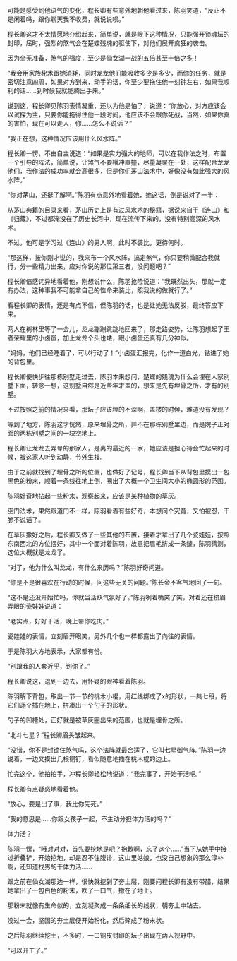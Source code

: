 可能是感受到他语气的变化，程长卿有些意外地朝他看过来，陈羽笑道，“反正不是闲着吗，跟你聊天我不收费，就说说呗。”

程长卿这才不太情愿地介绍起来，简单说，就是眼下这种情况，只能强开锁魂坛的封印，届时，强烈的煞气会在楚蝶残魂的驱使下，对他们展开疯狂的袭击。

因为全无准备，煞气的强度，至少是仙女湖一战的五倍甚至十倍之多！

“我会用家族秘术跟她消耗，同时龙龙他们能吸收多少是多少，而你的任务，就是密切注意四周，如果对方到来，动手的话，你至少要拖住他一刻钟左右，如果我顺利的话……到时候我就能腾出手来。”

说到这，程长卿见陈羽表情凝重，还以为他是怕了，说道：“你放心，对方应该会以试探为主，只要你能拖得住他一段时间，他应该不会跟你死战，当然，如果你真的害怕，现在可以走人，你……怎么不说话？”

“我正在想，这种情况应该用什么风水阵。”

程长卿一愣，不由自主说道：“如果是实力强大的地师，可以在我作法之时，布置一个引导的阵法，简单说，让煞气不要横冲直撞，尽量凝聚在一处，这样配合龙龙他们，我作法的成功率就会高很多，但是你们茅山法术中，好像没有如此强大的风水阵。”

“你对茅山，还挺了解啊。”陈羽有点意外地看着她，她这话，倒是说对了一半：

从茅山典籍的目录来看，茅山历史上是有过风水术的秘籍，据说来自于《连山》和《归藏》，不过都淹没在了历史长河中，现在流传下来的，没有特别高深的风水术。

不过，他可是学习过《连山》的男人啊，此时不装比，更待何时。

“那这样，按你刚才说的，我来布一个风水阵，搞定煞气，你只要稍微配合我就行，分一些精力出来，应对你说的那位第三者，没问题吧？”

程长卿倍感诧异地看着他，刚想说什么，陈羽抢险说道：“我既然出头，那就一定有办法，这种事我不可能拿自己的性命来装比，照我说的做就行了。”

看程长卿的表情，还是有点不信，但陈羽的话，也是让她无法反驳，最终答应下来。

两人在树林里等了一会儿，龙龙蹦蹦跳跳地回来了，那走路姿势，让陈羽想起了王者荣耀里的小卤蛋，加上龙龙个头也矮，跟小卤蛋还真有几分神似。

“妈妈，他们已经睡着了，可以行动了！”小卤蛋汇报完，化作一道白光，钻进了她的背包里。

程长卿便快步往那栋别墅走过去，陈羽本来想问，楚蝶的残魂为什么会埋在人家别墅下面，转念一想，这别墅自然是近些年才盖的，想来是先有埋骨之所，才有的别墅。

不过按照之前的情况来看，那坛子应该埋的不深啊，盖楼的时候，难道没有发现？

等到了地方，陈羽这才恍然，原来埋骨之所，并不在那栋别墅里边，而是院子正对面的两栋别墅之间的一块空地上。

程长卿让龙龙去弄晕的那家人，是离的最近的一家，她应该是担心待会忙起来的时候，被这家人听到动静，节外生枝。

由于之前就找到了埋骨之所的位置，也做好了记号，程长卿当下从背包里摸出一包黑色的粉末，顺着一条线往地上倒，圈出了大概一个卫生间大小的椭圆形的范围。

陈羽好奇地拈起一些粉末，观察起来，应该是某种植物的草灰。

巫门法术，果然跟道门不一样，陈羽看着有些好奇，本想问个究竟，又怕被怼，干脆不说话了。

在草灰撒好之后，程长卿又做了一些其他的布置，接着才拿出了几个瓷娃娃，按照东南西北的方位摆好，其中一个面对着陈羽，故意把眉毛挤成一条缝，陈羽猜测，这位大概就是龙龙了。

“对了，他为什么叫龙龙，有什么来历吗？”陈羽好奇问道。

“你是不是很喜欢在行动的时候，问这些无关的问题。”陈长金不客气地回了一句。

“这不是还没开始忙吗，你就当活跃气氛好了。”陈羽咧着嘴笑了笑，对着还在挤眉弄眼的瓷娃娃说道：

“老实点，好好干活，晚上带你吃肉。”

瓷娃娃的表情，立刻眉开眼笑，另外几个也一样都露出了向往的表情。

于是陈羽大方地表示，大家都有份。

“别跟我的人套近乎，到你了。”

程长卿说这，退到一边去，用怀疑的眼神看着陈羽。

陈羽解下背包，取出一节一节的桃木小棍，用红线绑成了x的形状，一共七段，将它们逐个插在地上，拼凑出一个勺子的形状。

勺子的凹槽处，正好就是被草灰圈出来的范围，也就是埋骨之所。

“北斗七星？”程长卿眉头皱起来。

“没错，你不是封锁住煞气吗，这个法阵就最合适了，它叫七星御气阵。”陈羽一边说着，一边又摸出几根铜钉，看似随意地插在桃木棍的边上。

忙完这个，他拍拍手，冲程长卿轻松地说道：“我完事了，开始干活吧。”

程长卿有点疑惑地看着他。

“放心，要是出了事，我比你先死。”

“我的意思是……你跟女孩子一起，不主动分担体力活的吗？”

体力活？

陈羽一愣，“哦对对对，首先要挖地是吧？抱歉啊，忘了这个……”当下从她手中接过折叠铲，开始挖地，却是忍不住腹诽，这山里姑娘，也没自己想象的那么淳朴啊，还知道找男的干体力活……

跟之前在仙女湖那边一样，很快就挖到了夯土层，刚要问程长卿有没有带醋，结果她拿出了一包白色的粉末，吹了一口气，撒在了地上。

那粉末就像有生命似的，立刻凝聚成一条条细长的线状，朝夯土中钻去。

没过一会，坚固的夯土层便开始粉化，然后碎成了粉末状。

之后陈羽继续挖土，不多时，一口铜皮封印的坛子出现在两人视野中。

“可以开工了。”
